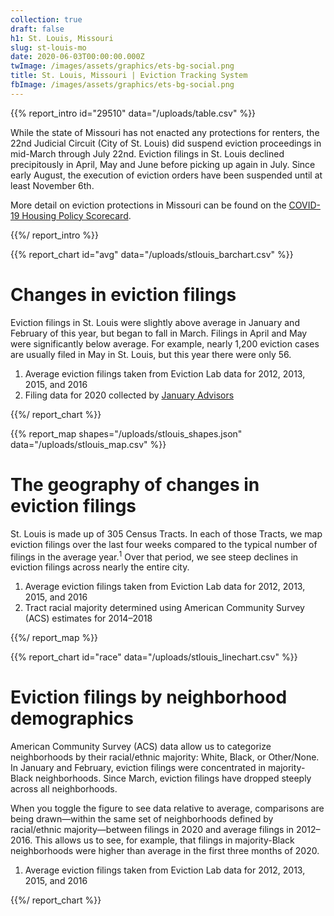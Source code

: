 ```yaml
---
collection: true
draft: false
h1: St. Louis, Missouri
slug: st-louis-mo
date: 2020-06-03T00:00:00.000Z
twImage: /images/assets/graphics/ets-bg-social.png
title: St. Louis, Missouri | Eviction Tracking System
fbImage: /images/assets/graphics/ets-bg-social.png
---
```


{{% report_intro id="29510" data="/uploads/table.csv" %}}

While the state of Missouri has not enacted any protections for renters, the 22nd Judicial Circuit (City of St. Louis) did suspend eviction proceedings in mid-March through July 22nd. Eviction filings in St. Louis declined precipitously in April, May and June before picking up again in July. Since early August, the execution of eviction orders have been suspended until at least November 6th. 

More detail on eviction protections in Missouri can be found on the [COVID-19 Housing Policy Scorecard](https://evictionlab.org/covid-policy-scorecard/mo/).

{{%/ report_intro %}}



{{% report_chart id="avg" data="/uploads/stlouis_barchart.csv" %}}



# Changes in eviction filings

Eviction filings in St. Louis were slightly above average in January and February of this year, but began to fall in March. Filings in April and May were significantly below average. For example, nearly 1,200 eviction cases are usually filed in May in St. Louis, but this year there were only 56.

1. Average eviction filings taken from Eviction Lab data for 2012, 2013, 2015, and 2016
2. Filing data for 2020 collected by [January Advisors](https://www.januaryadvisors.com/)



{{%/ report_chart %}}



{{% report_map shapes="/uploads/stlouis_shapes.json" data="/uploads/stlouis_map.csv" %}}













# The geography of changes in eviction filings

St. Louis is made up of 305 Census Tracts. In each of those Tracts, we map eviction filings over the last four weeks compared to the typical number of filings in the average year.<sup>1</sup> Over that period, we see steep declines in eviction filings across nearly the entire city.

1. Average eviction filings taken from Eviction Lab data for 2012, 2013, 2015, and 2016
2. Tract racial majority determined using American Community Survey (ACS) estimates for 2014–2018













{{%/ report_map %}}



{{% report_chart id="race" data="/uploads/stlouis_linechart.csv" %}}



# Eviction filings by neighborhood demographics

American Community Survey (ACS) data allow us to categorize neighborhoods by their racial/ethnic majority: White, Black, or Other/None. In January and February, eviction filings were concentrated in majority-Black neighborhoods. Since March, eviction filings have dropped steeply across all neighborhoods.

When you toggle the figure to see data relative to average, comparisons are being drawn—within the same set of neighborhoods defined by racial/ethnic majority—between filings in 2020 and average filings in 2012–2016. This allows us to see, for example, that filings in majority-Black neighborhoods were higher than average in the first three months of 2020.

1. Average eviction filings taken from Eviction Lab data for 2012, 2013, 2015, and 2016




{{%/ report_chart %}}